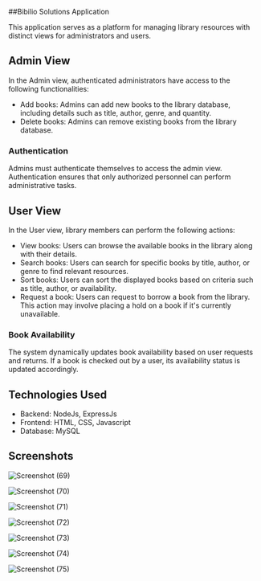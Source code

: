 ##Bibilio Solutions Application

This application serves as a platform for managing library resources with distinct views for administrators and users.

## Admin View

In the Admin view, authenticated administrators have access to the following functionalities:

- Add books: Admins can add new books to the library database, including details such as title, author, genre, and quantity.
- Delete books: Admins can remove existing books from the library database.

### Authentication

Admins must authenticate themselves to access the admin view. Authentication ensures that only authorized personnel can perform administrative tasks.

## User View

In the User view, library members can perform the following actions:

- View books: Users can browse the available books in the library along with their details.
- Search books: Users can search for specific books by title, author, or genre to find relevant resources.
- Sort books: Users can sort the displayed books based on criteria such as title, author, or availability.
- Request a book: Users can request to borrow a book from the library. This action may involve placing a hold on a book if it's currently unavailable.

### Book Availability

The system dynamically updates book availability based on user requests and returns. If a book is checked out by a user, its availability status is updated accordingly.

## Technologies Used

- Backend: NodeJs, ExpressJs
- Frontend: HTML, CSS, Javascript
- Database: MySQL

## Screenshots

![Screenshot (69)](https://github.com/Subhikshni/Library-management/assets/99553204/abcb7e36-dd7b-4316-9740-32b2601b7980)


![Screenshot (70)](https://github.com/Subhikshni/Library-management/assets/99553204/cd7c8a63-ffbf-47c5-aa1e-91e4f75e098e)

![Screenshot (71)](https://github.com/Subhikshni/Library-management/assets/99553204/994367aa-c5d8-42ea-84d6-0e2b7fa2c253)


![Screenshot (72)](https://github.com/Subhikshni/Library-management/assets/99553204/f21910f1-e374-469a-bff0-691a09f3fff6)


![Screenshot (73)](https://github.com/Subhikshni/Library-management/assets/99553204/010cebf6-b403-4181-90cc-40a895e923d9)


![Screenshot (74)](https://github.com/Subhikshni/Library-management/assets/99553204/a5bbdeb2-1005-4569-aacf-7971374a8c20)


![Screenshot (75)](https://github.com/Subhikshni/Library-management/assets/99553204/61994b4e-8874-4a0e-ae10-aa692aedd93b)















